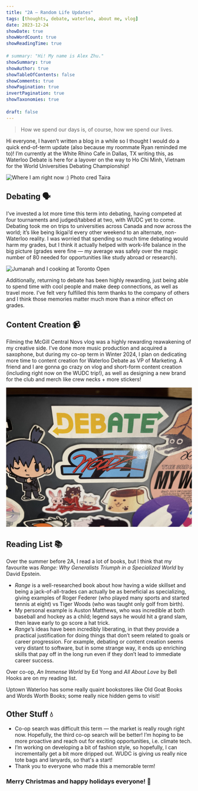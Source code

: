 ```yaml
---
title: "2A — Random Life Updates"
tags: [thoughts, debate, waterloo, about me, vlog]
date: 2023-12-24
showDate: true
showWordCount: true
showReadingTime: true

# summary: "Hi! My name is Alex Zhu."
showSummary: true
showAuthor: true
showTableOfContents: false
showComments: true
showPagination: true
invertPagination: true
showTaxonomies: true

draft: false
---
```


> How we spend our days is, of course, how we spend our lives.

Hi everyone, I haven’t written a blog in a while so I thought I would do a quick end-of-term update (also because my roommate Ryan reminded me to)! I’m currently at the White Rhino Cafe in Dallas, TX writing this, as Waterloo Debate is here for a layover on the way to Ho Chi Minh, Vietnam for the World Universities Debating Championship!

![Where I am right now :) Photo cred Taira](current.jpg "Where I am right now :) Photo cred Taira")

## Debating 🗣️

I’ve invested a lot more time this term into debating, having competed at four tournaments and judged/tabbed at two, with WUDC yet to come. Debating took me on trips to universities across Canada and now across the world; it’s like being Ikigai’d every other weekend to an alternate, non-Waterloo reality. I was worried that spending so much time debating would harm my grades, but I think it actually helped with work-life balance in the big picture (grades were fine — my average was safely over the magic number of 80 needed for opportunities like study abroad or research).

![Jumanah and I cooking at Toronto Open](jumanah.jpg "Jumanah and I cooking at Toronto Open")

Additionally, returning to debate has been highly rewarding, just being able to spend time with cool people and make deep connections, as well as travel more. I’ve felt very fulfilled this term thanks to the company of others and I think those memories matter much more than a minor effect on grades. 

## Content Creation 📹

Filming the McGill Central Novs vlog was a highly rewarding reawakening of my creative side. I’ve done more music production and acquired a saxophone, but during my co-op term in Winter 2024, I plan on dedicating more time to content creation for Waterloo Debate as VP of Marketing. A friend and I are gonna go crazy on vlog and short-form content creation (including right now on the WUDC trip!), as well as designing a new brand for the club and merch like crew necks + more stickers!

![Debate sticker in the style of subway on a friend's laptop](subway.jpg "Debate sticker in the style of subway on a friend's laptop")

## Reading List 📚
Over the summer before 2A, I read a lot of books, but I think that my favourite was *Range: Why Generalists Triumph in a Specialized World* by David Epstein.
- *Range* is a well-researched book about how having a wide skillset and being a jack-of-all-trades can actually be as beneficial as specializing, giving examples of Roger Federer (who played many sports and started tennis at eight) vs Tiger Woods (who was taught only golf from birth).
- My personal example is Auston Matthews, who was incredible at both baseball and hockey as a child; legend says he would hit a grand slam, then leave early to go score a hat trick.
- *Range*’s ideas have been incredibly liberating, in that they provide a practical justification for doing things that don’t seem related to goals or career progression. For example, debating or content creation seems very distant to software, but in some strange way, it ends up enriching skills that pay off in the long run even if they don’t lead to immediate career success.

Over co-op, *An Immense World* by Ed Yong and *All About Love* by Bell Hooks are on my reading list.

Uptown Waterloo has some really quaint bookstores like Old Goat Books and Words Worth Books; some really nice hidden gems to visit!

## Other Stuff 💧
- Co-op search was difficult this term — the market is really rough right now. Hopefully, the third co-op search will be better! I’m hoping to be more proactive and reach out for exciting opportunities, i.e. climate tech. 
- I’m working on developing a bit of fashion style, so hopefully, I can incrementally get a bit more dripped out. WUDC is giving us really nice tote bags and lanyards, so that's a start!
- Thank you to everyone who made this a memorable term!

### Merry Christmas and happy holidays everyone! 🎄